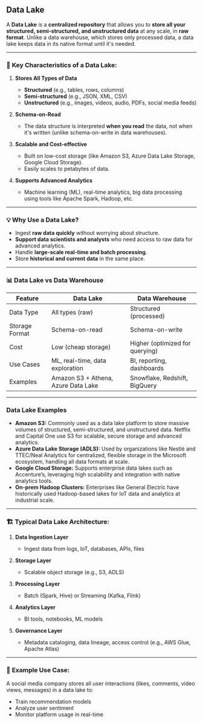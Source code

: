 ## **Data Lake**

A **Data Lake** is a **centralized repository** that allows you to **store all your structured, semi-structured, and unstructured data** at any scale, in **raw format**. Unlike a data warehouse, which stores only processed data, a data lake keeps data in its native format until it's needed.

---

### 🧊 **Key Characteristics of a Data Lake:**

1. **Stores All Types of Data**

   * **Structured** (e.g., tables, rows, columns)
   * **Semi-structured** (e.g., JSON, XML, CSV)
   * **Unstructured** (e.g., images, videos, audio, PDFs, social media feeds)

2. **Schema-on-Read**

   * The data structure is interpreted **when you read** the data, not when it's written (unlike schema-on-write in data warehouses).

3. **Scalable and Cost-effective**

   * Built on low-cost storage (like Amazon S3, Azure Data Lake Storage, Google Cloud Storage).
   * Easily scales to petabytes of data.

4. **Supports Advanced Analytics**

   * Machine learning (ML), real-time analytics, big data processing using tools like Apache Spark, Hadoop, etc.

---

### 💡 **Why Use a Data Lake?**

* Ingest **raw data quickly** without worrying about structure.
* **Support data scientists and analysts** who need access to raw data for advanced analytics.
* Handle **large-scale real-time and batch processing**.
* Store **historical and current data** in the same place.

---

### 📊 **Data Lake vs Data Warehouse**

| Feature        | Data Lake                           | Data Warehouse                  |
| -------------- | ----------------------------------- | ------------------------------- |
| Data Type      | All types (raw)                     | Structured (processed)          |
| Storage Format | Schema-on-read                      | Schema-on-write                 |
| Cost           | Low (cheap storage)                 | Higher (optimized for querying) |
| Use Cases      | ML, real-time, data exploration     | BI, reporting, dashboards       |
| Examples       | Amazon S3 + Athena, Azure Data Lake | Snowflake, Redshift, BigQuery   |

---

### Data Lake Examples

- **Amazon S3:** Commonly used as a data lake platform to store massive volumes of structured, semi-structured, and unstructured data. Netflix and Capital One use S3 for scalable, secure storage and advanced analytics.
- **Azure Data Lake Storage (ADLS):** Used by organizations like Nestlé and TTEC/Neal Analytics for centralized, flexible storage in the Microsoft ecosystem, handling all data formats at scale.
- **Google Cloud Storage:** Supports enterprise data lakes such as Accenture’s, leveraging high scalability and integration with native analytics tools.
- **On-prem Hadoop Clusters:** Enterprises like General Electric have historically used Hadoop-based lakes for IoT data and analytics at industrial scale.

---

### 🏗️ **Typical Data Lake Architecture:**

1. **Data Ingestion Layer**

   * Ingest data from logs, IoT, databases, APIs, files

2. **Storage Layer**

   * Scalable object storage (e.g., S3, ADLS)

3. **Processing Layer**

   * Batch (Spark, Hive) or Streaming (Kafka, Flink)

4. **Analytics Layer**

   * BI tools, notebooks, ML models

5. **Governance Layer**

   * Metadata cataloging, data lineage, access control (e.g., AWS Glue, Apache Atlas)

---

### 📌 **Example Use Case:**

A social media company stores all user interactions (likes, comments, video views, messages) in a data lake to:

* Train recommendation models
* Analyze user sentiment
* Monitor platform usage in real-time
